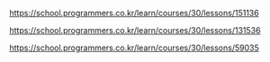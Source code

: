 
https://school.programmers.co.kr/learn/courses/30/lessons/151136

https://school.programmers.co.kr/learn/courses/30/lessons/131536

https://school.programmers.co.kr/learn/courses/30/lessons/59035